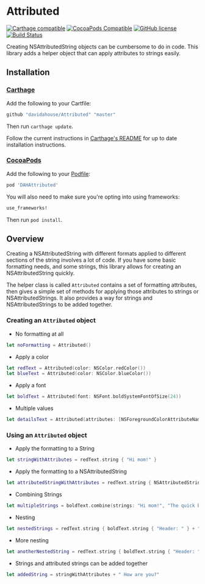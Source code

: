 # Attributed

[![Carthage compatible](https://img.shields.io/badge/Carthage-compatible-4BC51D.svg?style=flat)](https://github.com/Carthage/Carthage)
[![CocoaPods Compatible](https://img.shields.io/cocoapods/v/DAHAttributed.svg)](https://cocoapods.org/pods/DAHAttributed)
[![GitHub license](https://img.shields.io/badge/license-MIT-lightgrey.svg)](./LICENSE.txt)
[![Build Status](https://travis-ci.org/davidahouse/Attributed.svg)](https://travis-ci.org/davidahouse/DAHAttributed)

Creating NSAttributedString objects can be cumbersome to do in code. This library adds a helper object that can apply attributes to strings easily.

## Installation

### [Carthage]

[Carthage]: https://github.com/Carthage/Carthage

Add the following to your Cartfile:

```ruby
github "davidahouse/Attributed" "master"
```

Then run `carthage update`.

Follow the current instructions in [Carthage's README][carthage-installation]
for up to date installation instructions.

[carthage-installation]: https://github.com/Carthage/Carthage/blob/master/README.md

### [CocoaPods]

[CocoaPods]: http://cocoapods.org

Add the following to your [Podfile](http://guides.cocoapods.org/using/the-podfile.html):

```ruby
pod 'DAHAttributed'
```

You will also need to make sure you're opting into using frameworks:

```ruby
use_frameworks!
```

Then run `pod install`.

## Overview

Creating a NSAttributedString with different formats applied to different sections of the string involves
a lot of code. If you have some basic formatting needs, and some strings, this library allows for creating
an NSAttributedString quickly.

The helper class is called `Attributed` contains a set of formatting attributes, then gives a simple set
of methods for applying those attributes to strings or NSAttributedStrings. It also provides a way for
strings and NSAttributedStrings to be added together.

### Creating an `Attributed` object

- No formatting at all

```swift
let noFormatting = Attributed()
```

- Apply a color

```swift
let redText = Attributed(color: NSColor.redColor())
let blueText = Attributed(color: NSColor.blueColor())
```

- Apply a font

```swift
let boldText = Attributed(font: NSFont.boldSystemFontOfSize(24))
```

- Multiple values

```swift
let detailsText = Attributed(attributes: [NSForegroundColorAttributeName: NSColor.greenColor(), NSFontAttributeName: NSFont.systemFontOfSize(18)])
```

### Using an `Attributed` object

- Apply the formatting to a String

```swift
let stringWithAttributes = redText.string { "Hi mom!" }
```

- Apply the formatting to a NSAttributedString

```swift
let attributedStringWithAttributes = redText.string { NSAttributedString(string: "The quick brown fox") }
```

- Combining Strings

```swift
let multipleStrings = boldText.combine(strings: "Hi mom!", "The quick brown fox")
```

- Nesting

```swift
let nestedStrings = redText.string { boldText.string { "Header: " } + "here are the details" }
```

- More nesting

```swift
let anotherNestedString = redText.string { boldText.string { "Header: " } + detailsText.string { "here are the details" } + blueText.string{ "@" } }
```

- Strings and attributed strings can be added together

```swift
let addedString = stringWithAttributes + " How are you?"
```
